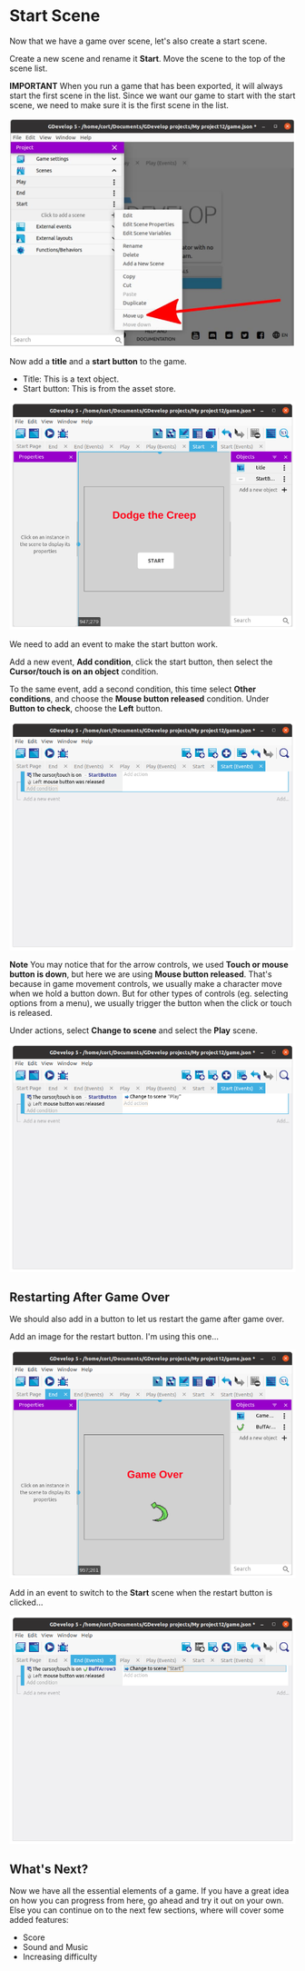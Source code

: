 # Start Scene

Now that we have a game over scene, let's also create a start scene.

Create a new scene and rename it **Start**.
Move the scene to the top of the scene list.

**IMPORTANT** When you run a game that has been exported, it will always start the first scene in the list.
Since we want our game to start with the start scene, we need to make sure it is the first scene in the list.

![](images/moveUp.jpg)

Now add a **title** and a **start button** to the game.

* Title: This is a text object.
* Start button: This is from the asset store.

![](images/startScene.png)

We need to add an event to make the start button work.

Add a new event, **Add condition**, click the start button, then select the **Cursor/touch is on an object** condition.

To the same event, add a second condition, this time select **Other conditions**, and choose the **Mouse button released** condition.
Under **Button to check**, choose the **Left** button.

![](images/startButton.png)

**Note** You may notice that for the arrow controls, we used **Touch or mouse button is down**, but here we are using **Mouse button released**.
That's because in game movement controls, we usually make a character move when we hold a button down.
But for other types of controls (eg. selecting options from a menu), we usually trigger the button when the click or touch is released.

Under actions, select **Change to scene** and select the **Play** scene.

![](images/startEvents.png)

## Restarting After Game Over

We should also add in a button to let us restart the game after game over.

Add an image for the restart button.
I'm using this one...

![](images/restart.png)

Add in an event to switch to the **Start** scene when the restart button is clicked...

![](images/restartEvent.png)

## What's Next?

Now we have all the essential elements of a game.
If you have a great idea on how you can progress from here, go ahead and try it out on your own.
Else you can continue on to the next few sections, where will cover some added features:

* Score
* Sound and Music
* Increasing difficulty